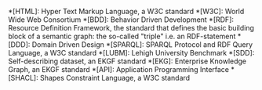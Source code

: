 [//]: # (this file is not placed in the ./docs directory to avoid MkDocs warnings)
*[HTML]: Hyper Text Markup Language, a W3C standard
*[W3C]: World Wide Web Consortium
*[BDD]: Behavior Driven Development
*[RDF]: Resource Definition Framework, the standard that defines the basic building block of a semantic graph: the so-called "triple" i.e. an RDF-statement
*[DDD]: Domain Driven Design
*[SPARQL]: SPARQL Protocol and RDF Query Language, a W3C standard
*[LUBM]: Lehigh University Benchmark
*[SDD]: Self-describing dataset, an EKGF standard
*[EKG]: Enterprise Knowledge Graph, an EKGF standard
*[API]: Application Programming Interface
*[SHACL]: Shapes Constraint Language, a W3C standard
